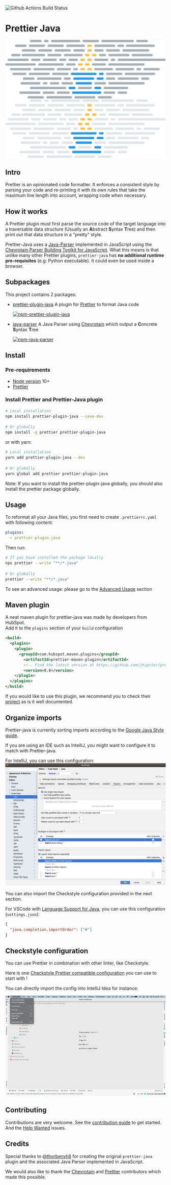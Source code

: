 ![Github Actions Build Status](https://github.com/jhipster/prettier-java/actions/workflows/github-ci.yml/badge.svg?branch=main)

# Prettier Java

![Prettier Java Banner](./logo/prettier-java-wide-dark.svg#gh-dark-mode-only)
![Prettier Java Banner](./logo/prettier-java-wide-light.svg#gh-light-mode-only)

## Intro

Prettier is an opinionated code formatter. It enforces a consistent style by parsing your code and re-printing it with its own rules that take the maximum line length into account, wrapping code when necessary.

## How it works

A Prettier plugin must first parse the source code of the target language
into a traversable data structure (Usually an **A**bstract **S**yntax **T**ree)
and then print out that data structure in a "pretty" style.

Prettier-Java uses a [Java-Parser](./packages/java-parser) implemented in JavaScript using the
[Chevrotain Parser Building Toolkit for JavaScript](https://github.com/SAP/chevrotain).
What this means is that unlike many other Prettier plugins,
`prettier-java` has **no additional runtime pre-requisites** (e.g: Python executable).
It could even be used inside a browser.

## Subpackages

This project contains 2 packages:

- [prettier-plugin-java](./packages/prettier-plugin-java) A plugin for
  [Prettier](https://prettier.io/) to format Java code

  [![npm-prettier-plugin-java][npm-prettier-plugin-java-image]][npm-prettier-plugin-java-url]

* [java-parser](./packages/java-parser) A Java Parser using [Chevrotain](https://github.com/SAP/chevrotain) which output a **C**oncrete **S**yntax **T**ree

  [![npm-java-parser][npm-java-parser-image]][npm-java-parser-url]

[npm-prettier-plugin-java-image]: https://img.shields.io/npm/v/prettier-plugin-java.svg?color=blue&label=prettier-plugin-java&logo=prettier-plugin-java
[npm-prettier-plugin-java-url]: https://www.npmjs.com/package/prettier-plugin-java
[npm-java-parser-image]: https://img.shields.io/npm/v/java-parser.svg?color=blue&label=java-parser&logo=java-parser
[npm-java-parser-url]: https://www.npmjs.com/package/java-parser

## Install

### Pre-requirements

- [Node version](https://nodejs.org/en/download/releases/) 10+
- [Prettier](https://github.com/prettier/prettier)

### Install Prettier and Prettier-Java plugin

```bash
# Local installation
npm install prettier-plugin-java --save-dev

# Or globally
npm install -g prettier prettier-plugin-java
```

or with yarn:

```bash
# Local installation
yarn add prettier-plugin-java --dev

# Or globally
yarn global add prettier prettier-plugin-java
```

Note: If you want to install the prettier-plugin-java globally, you should also install the prettier package globally.

## Usage

To reformat all your Java files, you first need to create `.prettierrc.yaml` with following content:

```yaml
plugins:
  - prettier-plugin-java
```

Then run:

```bash
# If you have installed the package locally
npx prettier --write "**/*.java"

# Or globally
prettier --write "**/*.java"
```

To see an advanced usage: please go to the [Advanced Usage](./docs/advanced_usage.md) section

## Maven plugin

A neat maven plugin for prettier-java was made by developers from HubSpot. \
Add it to the `plugins` section of your `build` configuration

```xml
<build>
  <plugins>
    <plugin>
      <groupId>com.hubspot.maven.plugins</groupId>
        <artifactId>prettier-maven-plugin</artifactId>
        <!-- Find the latest version at https://github.com/jhipster/prettier-java/releases -->
        <version>0.8</version>
    </plugin>
  </plugins>
</build>
```

If you would like to use this plugin, we recommend you to check their [project](https://github.com/HubSpot/prettier-maven-plugin) as is it well documented.

## Organize imports

Prettier-java is currently sorting imports according to the [Google Java Style guide](https://google.github.io/styleguide/javaguide.html#s3.3-import-statements).

If you are using an IDE such as IntelliJ, you might want to configure it to match with Prettier-java.

For IntelliJ, you can use this configuration:
![IntelliJ config](./docs/intellij_imports_config.png)

You can also import the Checkstyle configuration provided in the next section.

For VSCode with [Language Support for Java](https://marketplace.visualstudio.com/items?itemName=redhat.java), you can use this configuration (`settings.json`):

```json
{
  "java.completion.importOrder": ["#"]
}
```

## Checkstyle configuration

You can use Prettier in combination with other linter, like Checkstyle.

Here is one [Checkstyle Prettier compatible configuration](./docs/checkstyle/checkstyle.xml) you can use to start with !

You can directly import the config into IntelliJ Idea for instance:

![Import Checkstyle configuration](./docs/checkstyle/import-checkstyle-configuration.gif)

## Contributing

Contributions are very welcome.
See the [contribution guide](./CONTRIBUTING.md) to get started.
And the [Help Wanted](https://github.com/jhipster/prettier-java/labels/help%20wanted) issues.

## Credits

Special thanks to [@thorbenvh8](https://github.com/thorbenvh8) for creating the original `prettier-java`
plugin and the associated Java Parser implemented in JavaScript.

We would also like to thank the [Chevrotain](https://github.com/SAP/chevrotain/graphs/contributors) and [Prettier](https://github.com/prettier/prettier/graphs/contributors) contributors which made this possible.
